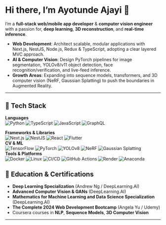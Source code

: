 # Hi there, I’m Ayotunde Ajayi 👋
I’m a **full-stack web/mobile app developer** & **computer vision engineer** with a passion for, **deep learning**, **3D reconstruction**, and **real-time inference**.

- **Web Development**: Architect scalable, modular applications with Next.js, NestJS, Node.js, Redux & TypeScript, adopting a clear layered MVC approach.  
- **AI & Computer Vision**: Design PyTorch pipelines for image segmentation, YOLOv8/v11 object detection, face recognition/verification, and live-feed inference.  
- **Growth Areas**: Expanding into sequence models, transformers, and 3D computer vision (NeRF, Gaussian Splatting) to push the boundaries in Augmented Reality.

---

## 🚀 Tech Stack
**Languages**  
![Python](https://img.shields.io/badge/-Python-3776AB?logo=python&logoColor=white)  ![TypeScript](https://img.shields.io/badge/-TypeScript-3178C6?logo=typescript&logoColor=white)  ![JavaScript](https://img.shields.io/badge/-JavaScript-F7DF1E?logo=javascript&logoColor=black)  ![GraphQL](https://img.shields.io/badge/-GraphQL-E10098?logo=graphql&logoColor=white)

**Frameworks & Libraries**  
![Next.js](https://img.shields.io/badge/-Next.js-000000?logo=next.js&logoColor=white)  ![NestJS](https://img.shields.io/badge/-NestJS-E0234E?logo=nestjs&logoColor=white)  ![React](https://img.shields.io/badge/-React-61DAFB?logo=react&logoColor=black)  ![Flutter](https://img.shields.io/badge/-Flutter-02569B?logo=flutter&logoColor=white)  
**CV & ML**  
![TensorFlow](https://img.shields.io/badge/-TensorFlow-FF6F00?logo=tensorflow&logoColor=white)  ![PyTorch](https://img.shields.io/badge/-PyTorch-EE4C2C?logo=pytorch&logoColor=white)  ![YOLOv8](https://img.shields.io/badge/-YOLOv8-000000)  ![NeRF](https://img.shields.io/badge/-NeRF-4B8BBE)  ![Gaussian Splatting](https://img.shields.io/badge/-Gaussian%20Splatting-9B4F96)  
**Tools & Platforms**  
![Docker](https://img.shields.io/badge/-Docker-2496ED?logo=docker&logoColor=white) ![Linux](https://img.shields.io/badge/-Linux-FCC624?logo=linux&logoColor=black)  ![CI/CD](https://img.shields.io/badge/-CI%2FCD-6A4C93)  ![GitHub Actions](https://img.shields.io/badge/-GitHub_Actions-2088FF?logo=github-actions&logoColor=white)  ![Render](https://img.shields.io/badge/-Render-424242?logo=render&logoColor=white)  ![Anaconda](https://img.shields.io/badge/-Anaconda-44A833?logo=anaconda&logoColor=white)  


## 🧠 Education & Certifications

- **Deep Learning Specialization** (Andrew Ng / DeepLearning.AI)  
- **Advanced Computer Vision & GANs** (DeepLearning.AI)
- **Mathematics for Machine Learning and Data Science Specialization** (DeepLearning.AI)
- **The Complete 2024 Web Development Bootcamp** (Angela Yu / Udemy)
- Coursera courses in **NLP**, **Sequence Models**, **3D Computer Vision**
---
